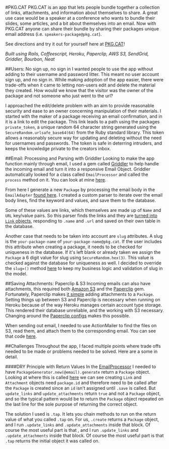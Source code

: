 #PKG.CAT
PKG.CAT is an app that lets people bundle together a collection of links,
attachments, and information about themselves to share. A great use case would
be a speaker at a conference who wants to bundle their slides, some articles,
and a bit about themselves into an email. Now with PKG.CAT anyone can share
their bundle by sharing their packages unique email address (i.e.
`speakers-package@pkg.cat`).

See directions and try it out for yourself here at
[PKG.CAT](http://www.pkg.cat)!

*Built using Rails, Coffeescript, Heroku, Paperclip, AWS S3, SendGrid, Griddler, Bourbon,
Neat*

##Users: No sign up, no sign in
I wanted people to use the app without adding to their username and
password litter. This meant no user account sign up, and no sign in. While
making adoption of the app easier, there were trade-offs when it came to letting
non-users edit and delete the material they created. How would we know that the
visitor was the owner of the package and not someone who just went to the url?

I approached the edit/delete problem with an aim to provide reasonable security
and ease to an owner concerning manipulation of their materials. I started with
the maker of a package receiving an
email confirmation, and in it is a link to edit the package. This link leads to
a path using the packages `private_token`, a unique random 64 character string generated using the
`SecureRandom.urlsafe_base64(64)` from the Ruby standard library. This token
allows a reasonably secure way for updating and deleting without the need for
usernames and passwords. The token is safe in deterring intruders, and keeps the
knowledge private to the creators inbox.

##Email: Processing and Parsing with Griddler
Looking to make the app function mainly through email, I used a gem called
[Griddler](http://griddler.io) to help handle the incoming email and turn it
into a responsive Email Object. Griddler automatically looked for a class called
`EmailProcessor` and called the `process` method on it. You can look at mine
[here](https://github.com/georgetmayorga/pkg-cat/blob/master/app/models/email_processor.rb#L6-L12).

From here I generate a new `Package` by processing the email body in the
`EmailAdapter` [found
here](https://github.com/georgetmayorga/pkg-cat/blob/master/app/models/email_adapter.rb#L15-L20). I
 created a custom parser to iterate over the email body lines,
find the keyword and values, and save them to the database. 

Some of these values
are links, which themselves are made up of `Name` and `URL` key/value pairs. So
this parser finds the links and they are [turned into `Link`
objects](https://github.com/georgetmayorga/pkg-cat/blob/master/app/models/package_generator.rb#L9),
responding to `.name` and `.url` and saved on their own table in the database. 

Another case that needs to be taken into account are `slug` attributes. A slug
is the `your-package-name` of `your-package-name@pkg.cat`. If the
user includes this attribute when creating a package, it needs to be checked for uniqueness in the
database. If it's left blank or already taken we assign the `Package` a 6 digit
value for slug using `SecureRandom.hex(3)`. This value is checked
against the database for uniqueness as well. I decided to override the `slug=()`
method
[here](https://github.com/georgetmayorga/pkg-cat/blob/master/app/models/package.rb#L48-L55)
to keep my business logic and validation of slug in the model.

##Saving Attachments: Paperclip & S3
Incoming emails can also have attachments, this required both [Amazon
S3](http://aws.amazon.com/s3/) and the
[Paperclip](https://github.com/thoughtbot/paperclip) gem. Fortunately, Paperclip
makes [it
simple](https://github.com/georgetmayorga/pkg-cat/blob/master/app/models/package.rb#L14-L17)
adding attachments to a `Package`. Setting things up between S3 and Paperclip
is necessary when running on Heroku because of the way Heroku manages certain
account type storage. This rendered their database unreliable, and the working
with S3 necessary. Changing around the [Paperclip
configs](https://github.com/georgetmayorga/pkg-cat/blob/gm-readme/config/environments/production.rb#L14-L21) makes this possible. 

When sending out email, I needed to use ActionMailer to find the files on S3,
read them, and attach them to the corresponding email. You can see that code
[here](https://github.com/georgetmayorga/pkg-cat/blob/master/app/models/outbound_mailer.rb#L29-L33).

##Challenges
Throughout the app, I faced multiple points where trade offs needed to be
made or problems needed to be solved. Here are a some in detail.

####DRY Principle with Return Values
In the
[EmailProcessor](https://github.com/georgetmayorga/pkg-cat/blob/master/app/models/email_processor.rb#L21)
I needed to have `PackageGenerator.new(@email).generate` return a `Package`
object. Looking at where this is called
[here](https://github.com/georgetmayorga/pkg-cat/blob/master/app/models/package_generator.rb#L7-L11)
we can see creating `Link` and `Attachment` objects need `package.id` and
therefore need to be called after the `Package` is created since an `id` isn't
assigned until `.save` is called. But `update_links` and
`update_attachments` return `true` and not a `Package` object, and so the
typical pattern would be to return the `Package` object repeated on the last
line for the sole purpose of returning the correct object.

The solution I used is `.tap`. It lets you chain methods to run on the
return value of what you called `.tap` on. For us, `.create` returns a
`Package` object, and I run `.update_links` and `.update_attachments` inside
that block. Of course the most useful part is that , and I run `.update_links`
and `.update_attachments` inside that block. Of course the most useful part is
that `.tap` returns the initial object it was called on.
